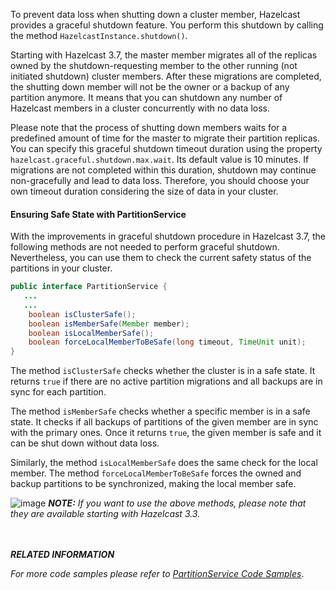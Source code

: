 
To prevent data loss when shutting down a cluster member, Hazelcast provides a graceful shutdown feature. You perform this shutdown by calling the method `HazelcastInstance.shutdown()`. 

Starting with Hazelcast 3.7, the master member migrates all of the replicas owned by the shutdown-requesting member to the other running (not initiated shutdown) cluster members. After these migrations are completed, the shutting down member will not be the owner or a backup of any partition anymore. It means that you can shutdown any number of Hazelcast members in a cluster concurrently with no data loss.

Please note that the process of shutting down members waits for a predefined amount of time for the master to migrate their partition replicas. You can specify this graceful shutdown timeout duration using the property `hazelcast.graceful.shutdown.max.wait`. Its default value is 10 minutes. If migrations are not completed within this duration, shutdown may continue non-gracefully and lead to data loss. Therefore, you should choose your own timeout duration considering the size of data in your cluster.

#### Ensuring Safe State with PartitionService

With the improvements in graceful shutdown procedure in Hazelcast 3.7, the following methods are not needed to perform graceful shutdown. Nevertheless, you can use them to check the current safety status of the partitions in your cluster.


```java
public interface PartitionService {
   ...
   ...
    boolean isClusterSafe();
    boolean isMemberSafe(Member member);
    boolean isLocalMemberSafe();
    boolean forceLocalMemberToBeSafe(long timeout, TimeUnit unit);
}
```

The method `isClusterSafe` checks whether the cluster is in a safe state. It returns `true` if there are no active partition migrations and all backups are in sync for each partition.

The method `isMemberSafe` checks whether a specific member is in a safe state. It checks if all backups of partitions of the given member are in sync with the primary ones. Once it returns `true`, the given member is safe and it can be shut down without data loss.

Similarly, the method `isLocalMemberSafe` does the same check for the local member. The method `forceLocalMemberToBeSafe` forces the owned and backup partitions to be synchronized, making the local member safe.

![image](../../images/NoteSmall.jpg) ***NOTE:*** *If you want to use the above methods, please note that they are available starting with Hazelcast 3.3.*

<br></br>
***RELATED INFORMATION***

*For more code samples please refer to <a href="https://github.com/hazelcast/hazelcast-code-samples/tree/master/monitoring/cluster/src/main/java" target="_blank">PartitionService Code Samples</a>*.
<br></br>
